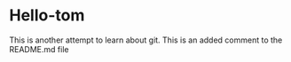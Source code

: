 # Hello-tom
This is another attempt to learn about git.
This is an added comment to the README.md file
